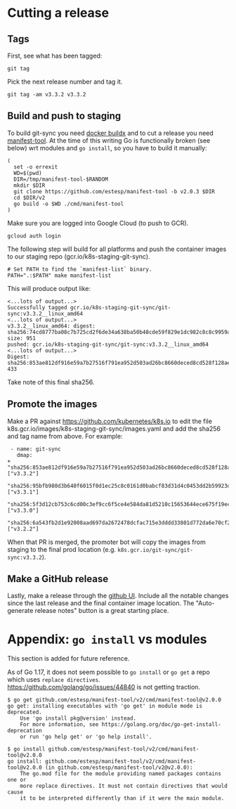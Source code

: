 # Cutting a release

## Tags

First, see what has been tagged:

```
git tag
```

Pick the next release number and tag it.

```
git tag -am v3.3.2 v3.3.2
```

## Build and push to staging

To build git-sync you need [docker buildx](https://github.com/docker/buildx)
and to cut a release you need
[manifest-tool](https://github.com/estesp/manifest-tool).  At the time of this
writing Go is functionally broken (see below) wrt modules and `go install`, so you have to
build it manually:

```
(
  set -o errexit
  WD=$(pwd)
  DIR=/tmp/manifest-tool-$RANDOM
  mkdir $DIR
  git clone https://github.com/estesp/manifest-tool -b v2.0.3 $DIR
  cd $DIR/v2
  go build -o $WD ./cmd/manifest-tool
)
```

Make sure you are logged into Google Cloud (to push to GCR).

```
gcloud auth login
```

The following step will build for all platforms and push the container images
to our staging repo (gcr.io/k8s-staging-git-sync).

```
# Set PATH to find the `manifest-list` binary.
PATH=".:$PATH" make manifest-list
```

This will produce output like:
```
<...lots of output...>
Successfully tagged gcr.io/k8s-staging-git-sync/git-sync:v3.3.2__linux_amd64
<...lots of output...>
v3.3.2__linux_amd64: digest: sha256:74cd8777ba08c7b725cd2f6de34a638ba50b48cde59f829e1dc982c8c8c9959a size: 951
pushed: gcr.io/k8s-staging-git-sync/git-sync:v3.3.2__linux_amd64
<...lots of output...>
Digest: sha256:853ae812df916e59a7b27516f791ea952d503ad26bc8660deced8cd528f128ae 433
```

Take note of this final sha256.

## Promote the images

Make a PR against
https://github.com/kubernetes/k8s.io to edit the file
k8s.gcr.io/images/k8s-staging-git-sync/images.yaml and add the sha256 and tag
name from above.  For example:

```
 - name: git-sync
   dmap:
+    "sha256:853ae812df916e59a7b27516f791ea952d503ad26bc8660deced8cd528f128ae": ["v3.3.2"]
     "sha256:95bfb980d3b640f6015f0d1ec25c8c0161d0babcf83d31d4c0453dd2b59923db": ["v3.3.1"]
     "sha256:5f3d12cb753c6cd00c3ef9cc6f5ce4e584da81d5210c15653644ece675f19ec6": ["v3.3.0"]
     "sha256:6a543fb2d1e92008aad697da2672478dcfac715e3dddd33801d772da6e70cf24": ["v3.2.2"]
```

When that PR is merged, the promoter bot will copy the images from staging to
the final prod location (e.g. `k8s.gcr.io/git-sync/git-sync:v3.3.2`).

## Make a GitHub release

Lastly, make a release through the [github UI](https://github.com/kubernetes/git-sync/releases).
Include all the notable changes since the last release and the final container
image location.  The "Auto-generate release notes" button is a great starting
place.

# Appendix: `go install` vs modules

This section is added for future reference.

As of Go 1.17, it does not seem possible to `go install` or `go get` a repo
which uses `replace directives`.  https://github.com/golang/go/issues/44840 is
not getting traction.

```
$ go get github.com/estesp/manifest-tool/v2/cmd/manifest-tool@v2.0.0
go get: installing executables with 'go get' in module mode is deprecated.
	Use 'go install pkg@version' instead.
	For more information, see https://golang.org/doc/go-get-install-deprecation
	or run 'go help get' or 'go help install'.

$ go install github.com/estesp/manifest-tool/v2/cmd/manifest-tool@v2.0.0
go install: github.com/estesp/manifest-tool/v2/cmd/manifest-tool@v2.0.0 (in github.com/estesp/manifest-tool/v2@v2.0.0):
	The go.mod file for the module providing named packages contains one or
	more replace directives. It must not contain directives that would cause
	it to be interpreted differently than if it were the main module.
```
